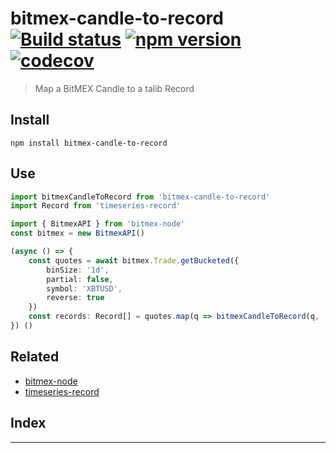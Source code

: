 
bitmex-candle-to-record [![Build status](https://travis-ci.org/strong-roots-capital/bitmex-candle-to-record.svg?branch=master)](https://travis-ci.org/strong-roots-capital/bitmex-candle-to-record) [![npm version](https://img.shields.io/npm/v/bitmex-candle-to-record.svg)](https://npmjs.org/package/bitmex-candle-to-record) [![codecov](https://codecov.io/gh/strong-roots-capital/bitmex-candle-to-record/branch/master/graph/badge.svg)](https://codecov.io/gh/strong-roots-capital/bitmex-candle-to-record)
====================================================================================================================================================================================================================================================================================================================================================================================================================================================================================================================

> Map a BitMEX Candle to a talib Record

Install
-------

```shell
npm install bitmex-candle-to-record
```

Use
---

```typescript
import bitmexCandleToRecord from 'bitmex-candle-to-record'
import Record from 'timeseries-record'

import { BitmexAPI } from 'bitmex-node'
const bitmex = new BitmexAPI()

(async () => {
    const quotes = await bitmex.Trade.getBucketed({
        binSize: '1d',
        partial: false,
        symbol: 'XBTUSD',
        reverse: true
    })
    const records: Record[] = quotes.map(q => bitmexCandleToRecord(q, '1d'))
}) ()
```

Related
-------

*   [bitmex-node](https://www.npmjs.com/package/bitmex-node)
*   [timeseries-record](https://github.com/strong-roots-capital/timeseries-record)

## Index

---

